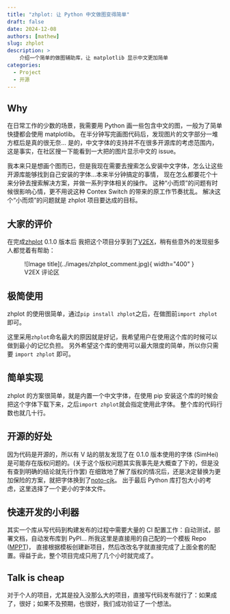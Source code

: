 ```yaml
---
title: "zhplot: 让 Python 中文做图变得简单"
draft: false
date: 2024-12-08
authors: [mathew]
slug: zhplot
description: >
    介绍一个简单的做图辅助库，让 matplotlib 显示中文更加简单
categories:
  - Project
  - 开源
---
```


## Why

在日常工作的少数的场景，我需要用 Python 画一些包含中文的图，一般为了简单快捷都会使用 matplotlib。
在半分钟写完画图代码后，发现图片的文字部分一堆方框后是真的很无奈...
是的，中文字体的支持并不在很多开源库的考虑范围内，这是事实，在社区搜一下能看到一大把的图片显示中文的 issue。

我本来只是想画个图而已，但是我现在需要去搜索怎么安装中文字体，怎么让这些开源库能够找到自己安装的字体...本来半分钟搞定的事情，
现在怎么都要花个十来分钟去搜索解决方案，并做一系列字体相关的操作。
这种“小而烦”的问题有时候很影响心情，更不用说这种 Contex Switch 的带来的原工作节奏扰乱。
解决这个“小而烦”的问题就是 zhplot 项目要达成的目标。

<!-- more -->

## 大家的评价
在完成[zhplot](https://github.com/shenxiangzhuang/zhplot) 0.1.0 版本后
我把这个项目分享到了[V2EX](https://www.v2ex.com/t/1093996)，稍有些意外的发现挺多人都觉着有帮助：

<figure markdown="span">
  ![Image title](../images/zhplot_comment.jpg){ width="400" }
  <figcaption>V2EX 评论区</figcaption>
</figure>

## 极简使用

zhplot 的使用很简单，通过`pip install zhplot`之后，在做图前`import zhplot`即可。

这里采用`zhplot`命名最大的原因就是好记，我希望用户在使用这个库的时候可以做到最小的记忆负担。
另外希望这个库的使用可以最大限度的简单，所以你只需要 `import zhplot` 即可。

## 简单实现
zhplot 的方案很简单，就是内置一个中文字体，在使用 pip 安装这个库的时候会把这个字体下载下来，之后`import zhplot`就会指定使用此字体。
整个库的代码行数也就几十行。


## 开源的好处

因为代码是开源的，所以有 V 站的朋友发现了在 0.1.0 版本使用的字体 (SimHei)
是可能存在版权问题的。(关于这个版权问题其实我事先是大概查了下的，但是没有查到明确的结论就先行作罢)
在细致地了解了版权的情况后，还是决定替换为更加保险的方案，就把字体换到了[noto-cjk](https://github.com/notofonts/noto-cjk)。
出于最后 Python 库打包大小的考虑，这里选择了一个更小的字体文件。

## 快速开发的小利器

其实一个库从写代码到构建发布的过程中需要大量的 CI 配置工作：自动测试，部署文档，自动发布库到 PyPI...
所我这里是直接用的自己配的一个模板 Repo ([MPPT](https://github.com/shenxiangzhuang/mppt))，
直接根据模板创建新项目，然后改改名字就直接完成了上面全套的配置。得益于此，整个项目完成只用了几个小时就完成了。


## Talk is cheap

对于个人的项目，尤其是投入没那么大的项目，直接写代码发布就行了：如果成了，很好；如果不及预期，也很好，我们成功验证了一个想法。
